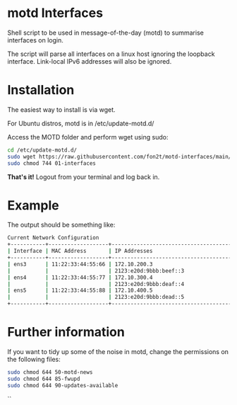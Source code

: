 # motd Interfaces
Shell script to be used in message-of-the-day (motd) to summarise interfaces on login.

The script will parse all interfaces on a linux host ignoring the loopback interface.
Link-local IPv6 addresses will also be ignored.

# Installation
The easiest way to install is via wget.

For Ubuntu distros, motd is in /etc/update-motd.d/

Access the MOTD folder and perform wget using sudo:
```bash
cd /etc/update-motd.d/
sudo wget https://raw.githubusercontent.com/fon2t/motd-interfaces/main/01-interfaces
sudo chmod 744 01-interfaces
```

**That's it!** Logout from your terminal and log back in.

# Example

The output should be something like:
```bash
Current Network Configuration
+-----------+-------------------+-----------------------------------------+
| Interface | MAC Address       | IP Addresses                            |
+-----------+-------------------+-----------------------------------------+
| ens3      | 11:22:33:44:55:66 | 172.10.200.3                            |
|           |                   | 2123:e20d:9bbb:beef::3                  |
| ens4      | 11:22:33:44:55:77 | 172.10.300.4                            |
|           |                   | 2123:e20d:9bbb:deaf::4                  |
| ens5      | 11:22:33:44:55:88 | 172.10.400.5                            |
|           |                   | 2123:e20d:9bbb:dead::5                  |
+-----------+-------------------+-----------------------------------------+
```
# Further information

If you want to tidy up some of the noise in motd, change the permissions on the following files:
```bash
sudo chmod 644 50-motd-news
sudo chmod 644 85-fwupd
sudo chmod 644 90-updates-available
```
``
